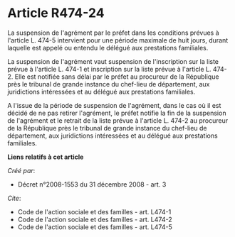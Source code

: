 # Article R474-24

La suspension de l'agrément par le préfet dans les conditions prévues à l'article L. 474-5 intervient pour une période
maximale de huit jours, durant laquelle est appelé ou entendu le délégué aux prestations familiales. 

La suspension de l'agrément vaut suspension de l'inscription sur la liste prévue à l'article L. 474-1 et inscription sur la
liste prévue à l'article L. 474-2. Elle est notifiée sans délai par le préfet au procureur de la République près le tribunal
de grande instance du chef-lieu de département, aux juridictions intéressées et au délégué aux prestations familiales.

A l'issue de la période de suspension de l'agrément, dans le cas où il est décidé de ne pas retirer l'agrément, le préfet
notifie la fin de la suspension de l'agrément et le retrait de la liste prévue à l'article L. 474-2 au procureur de la
République près le tribunal de grande instance du chef-lieu de département, aux juridictions intéressées et au délégué aux
prestations familiales.

**Liens relatifs à cet article**

_Créé par_:

  - Décret n°2008-1553 du 31 décembre 2008 - art. 3

_Cite_:

  - Code de l'action sociale et des familles - art. L474-1
  - Code de l'action sociale et des familles - art. L474-2
  - Code de l'action sociale et des familles - art. L474-5
